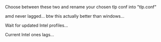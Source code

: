 Choose between these two and rename your chosen tlp conf into "tlp.conf"

amd never lagged...
btw this actually better than windows...

Wait for updated Intel profiles...

Current Intel ones lags...
